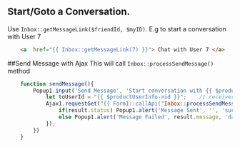 

## Start/Goto a Conversation.
Use ```Inbox::getMessageLink($friendId, $myID)```.
 E.g to start a conversation with User 7
```html
    <a  href="{{ Inbox::getMessageLink(7) }}"> Chat with User 7 </a>
```


##Send Message with Ajax
This will call ```Inbox::processSendMessage()``` method
```javascript
    function sendMessage(){
        Popup1.input('Send Message', 'Start conversation with {{ $productUserInfo->full_name }}', {'type':'textarea'}, function(message){
            let toUserId = "{{ $productUserInfo->id }}";    // receiver
            Ajax1.requestGet("{{ Form1::callApi("Inbox::processSendMessage(null, null, false)?token=".token()) }}&to_user_id=" +toUserId+ "&message="+message, null, function(result){
                if(result.status) Popup1.alert('Message Sent', '', 'success');
                else Popup1.alert('Message Failed', result.message, 'danger');
            });
        })
    }
```
